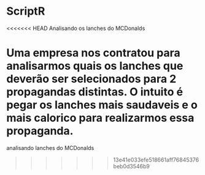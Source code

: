 # ScriptR
<<<<<<< HEAD
Analisando os lanches do MCDonalds

Uma empresa nos contratou para analisarmos quais os lanches que deverão ser selecionados para 2 propagandas distintas. O intuito é pegar os lanches mais saudaveis e o mais calorico para realizarmos essa propaganda.
=======
analisando lanches do MCDonalds
>>>>>>> 13e41e033efe518661aff76845376beb0d3546b9
